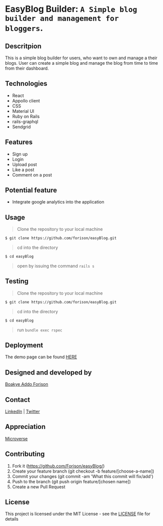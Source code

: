 # EasyBlog Builder: `A Simple blog builder and management for bloggers`.

## Descritpion
This is a simple blog builder for users, who want to own and manage a their blogs. User can create a simple blog and manage the blog from time to time from their dashboard.


## Technologies

- React
- Appollo client
- CSS
- Material UI
- Ruby on Rails 
- rails-graphql
- Sendgrid

## Features

- Sign up
- Login 
- Upload post
- Like a post
- Comment on a post

## Potential feature

- Integrate google analytics into the application

## Usage

> Clone the repository to your local machine

```sh
$ git clone https://github.com/forison/easyBlog.git
```
> cd into the directory

```sh
$ cd easyBlog
```

> open by issuing the command ```rails s```

## Testing

> Clone the repository to your local machine

```sh
$ git clone https://github.com/forison/easyBlog.git
```
> cd into the directory

```sh
$ cd easyBlog
```

> run ```bundle exec rspec```

## Deployment

The demo page can be found [HERE](https://nosebook.herokuapp.com)

## Designed and developed by

[Boakye Addo Forison](https://github.com/Forison)

## Contact

[LinkedIn](https://www.linkedin.com/in/forison/) | [Twitter](https://twitter.com/addo_forison)

## Appreciation

[Microverse](https://www.microverse.org/ "The Global School for Remote Software Developers!")

## Contributing

1. Fork it (https://github.com/Forison/easyBlog/)
2. Create your feature branch (git checkout -b feature/[choose-a-name])
3. Commit your changes (git commit -am 'What this commit will fix/add')
4. Push to the branch (git push origin feature/[chosen name])
5. Create a new Pull Request

## License

This project is licensed under the MIT License - see the [LICENSE](./LICENSE.md) file for details
